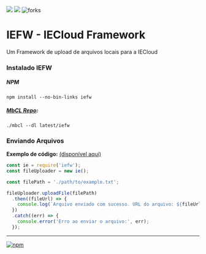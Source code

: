 ![](https://img.shields.io/github/v/release/GsLKS/iefw?style=flat-square
) ![](https://img.shields.io/github/license/GsLKS/iefw?style=flat-square
) ![forks](https://img.shields.io/github/forks/GsLKS/iefw?style=flat-square
)
# IEFW - IECloud Framework

Um Framework de upload de arquivos locais para a IECloud

### Instalado **IEFW**

##### NPM

```
npm install --no-bin-links iefw
```

##### [MbCL Repo](https://repo.mbcl.ml):

```
./mbcl --dl latest/iefw
```

### Enviando Arquivos


**Exemplo de código:** [(disponível aqui)](/examples/default.js)

```js
const ie = require('iefw');
const fileUploader = new ie();

const filePath = './path/to/example.txt';

fileUploader.uploadFile(filePath)
  .then((fileUrl) => {
    console.log(`Arquivo enviado com sucesso. URL do arquivo: ${fileUrl}`);
  })
  .catch((err) => {
    console.error('Erro ao enviar o arquivo:', err);
  });
```

<hr>

[![npm](https://avatars.githubusercontent.com/u/6078720?s=25&v=4)](https://www.npmjs.com/package/iefw)

